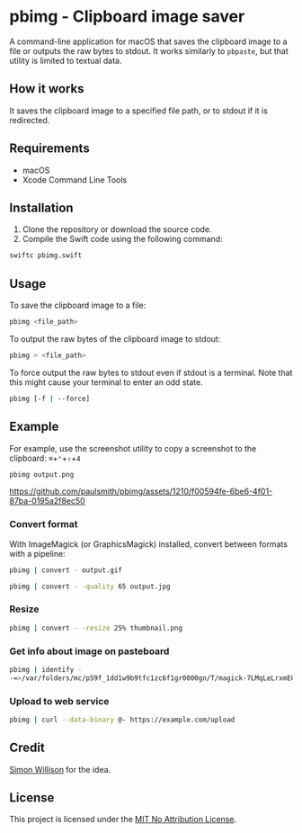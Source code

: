 # pbimg - Clipboard image saver

A command-line application for macOS that saves the clipboard image to a file or
outputs the raw bytes to stdout. It works similarly to `pbpaste`, but that utility
is limited to textual data.

## How it works

It saves the clipboard image to a specified file path, or to stdout if it is
redirected.

## Requirements

- macOS
- Xcode Command Line Tools

## Installation

1. Clone the repository or download the source code.
2. Compile the Swift code using the following command:

```sh
swiftc pbimg.swift
```

## Usage

To save the clipboard image to a file:

```sh
pbimg <file_path>
```

To output the raw bytes of the clipboard image to stdout:

```sh
pbimg > <file_path>
```

To force output the raw bytes to stdout even if stdout is a terminal. Note that
this might cause your terminal to enter an odd state.

```sh
pbimg [-f | --force]
```

## Example

For example, use the screenshot utility to copy a screenshot to the clipboard:
`⌘`+`⌃`+`⇧`+`4`

```sh
pbimg output.png
```

https://github.com/paulsmith/pbimg/assets/1210/f00594fe-6be6-4f01-87ba-0195a2f8ec50

### Convert format

With ImageMagick (or GraphicsMagick) installed, convert between formats with a
pipeline:

```sh
pbimg | convert - output.gif
```

```sh
pbimg | convert - -quality 65 output.jpg
```

### Resize

```sh
pbimg | convert - -resize 25% thumbnail.png
```

### Get info about image on pasteboard

```sh
pbimg | identify -
-=>/var/folders/mc/p59f_1dd1w9b9tfc1zc6f1gr0000gn/T/magick-7LMqLeLrxmEOVvX3zBqn_VF8y2ouyaVO PNG 3248x2080 3248x2080+0+0 8-bit sRGB 970964B 0.010u 0:00.000
```

### Upload to web service

```sh
pbimg | curl --data-binary @- https://example.com/upload
```

## Credit

[Simon Willison](https://til.simonwillison.net/macos/impaste) for the idea.

## License

This project is licensed under the [MIT No Attribution License](COPYING).
